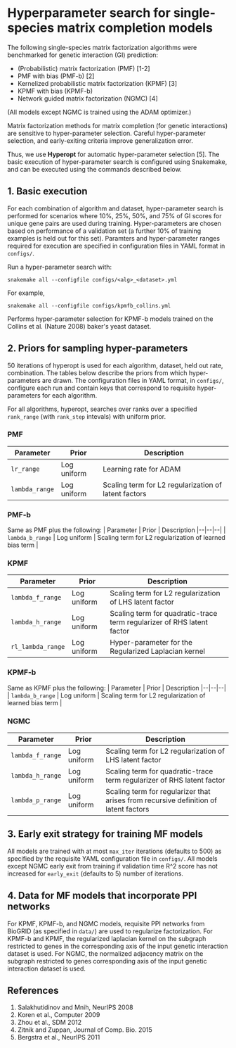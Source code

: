 # Hyperparameter search for single-species matrix completion models

The following single-species matrix factorization algorithms were benchmarked for genetic interaction (GI) prediction:

- (Probabilistic) matrix factorization (PMF) [1-2]
- PMF with bias (PMF-b) [2]
- Kernelized probabilistic matrix factorization (KPMF) [3]
- KPMF with bias (KPMF-b)
- Network guided matrix factorization (NGMC) [4]

(All models except NGMC is trained using the ADAM optimizer.)

Matrix factorization methods for matrix completion (for genetic interactions) are sensitive to hyper-parameter selection. Careful hyper-parameter selection, and early-exiting criteria improve generalization error.

Thus, we use **Hyperopt** for automatic hyper-parameter selection [5]. The basic execution of hyper-parameter search is configured using Snakemake, and can be executed using the commands described below.

## 1. Basic execution

For each combination of algorithm and dataset, hyper-parameter search is performed for scenarios where 10%, 25%, 50%, and 75% of GI scores for unique gene pairs are used during training. Hyper-parameters are chosen based on performance of a validation set (a further 10% of training examples is held out for this set). Paramters and hyper-parameter ranges required for execution are specified in configuration files in YAML format in `configs/`.

Run a hyper-parameter search with:

	snakemake all --configfile configs/<alg>_<dataset>.yml

For example,

	snakemake all --configfile configs/kpmfb_collins.yml

Performs hyper-parameter selection for KPMF-b models trained on the Collins et al. (Nature 2008) baker's yeast dataset.

## 2. Priors for sampling hyper-parameters

50 iterations of hyperopt is used for each algorithm, dataset, held out rate, combination. The tables below describe the priors from which hyper-parameters are drawn. The configuration files in YAML format, in `configs/`, configure each run and contain keys that correspond to requisite hyper-parameters for each algorithm.

For all algorithms,  hyperopt, searches over ranks over a specified `rank_range` (with `rank_step` intevals) with uniform prior.

### PMF
| Parameter | Prior  | Description
|--|--|--|
| `lr_range` | Log uniform | Learning rate for ADAM |
| `lambda_range` | Log uniform | Scaling term for L2 regularization of latent factors | 

### PMF-b

Same as PMF plus the following:
| Parameter | Prior  | Description
|--|--|--|
| `lambda_b_range` | Log uniform | Scaling term for L2 regularization of learned bias term | 

### KPMF
| Parameter | Prior  | Description
|--|--|--|
| `lambda_f_range` | Log uniform | Scaling term for L2 regularization of LHS latent factor| 
| `lambda_h_range` | Log uniform | Scaling term for quadratic-trace term regularizer of RHS latent factor |
| `rl_lambda_range` | Log uniform | Hyper-parameter for the Regularized Laplacian kernel | 


### KPMF-b
Same as KPMF plus the following:
| Parameter | Prior  | Description
|--|--|--|
| `lambda_b_range` | Log uniform | Scaling term for L2 regularization of learned bias term |

### NGMC
| Parameter | Prior  | Description
|--|--|--|
| `lambda_f_range` | Log uniform | Scaling term for L2 regularization of LHS latent factor| 
| `lambda_h_range` | Log uniform | Scaling term for quadratic-trace term regularizer of RHS latent factor |
| `lambda_p_range` | Log uniform | Scaling term for regularizer that arises from recursive definition of latent factors | 


## 3. Early exit strategy for training MF models

All models are trained with at most `max_iter` iterations (defaults to 500) as specified by the requisite YAML configuration file in `configs/`. All models except NGMC early exit from training if validation time R^2 score has not increased for `early_exit` (defaults to 5) number of iterations.

## 4. Data for MF models that incorporate PPI networks

For KPMF, KPMF-b, and NGMC models, requisite PPI networks from BioGRID (as specified in `data/`) are used to regularize factorization. For KPMF-b and KPMF, the regularized laplacian kernel on the subgraph restricted to genes in the corresponding axis of the input genetic interaction dataset is used. For NGMC, the normalized adjacency matrix on the subgraph restricted to genes corresponding axis of the input genetic interaction dataset is used.

## References
1. Salakhutidinov and Mnih, NeurIPS 2008
2. Koren et al., Computer 2009
3. Zhou et al., SDM 2012
4. Zitnik and Zuppan, Journal of Comp. Bio. 2015
5. Bergstra et al., NeurIPS 2011
